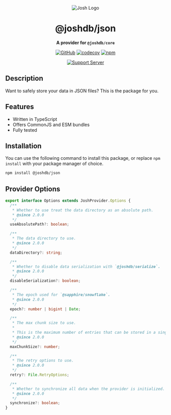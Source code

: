 <div align="center">

![Josh Logo](https://evie.codes/josh-light.png)

# @joshdb/json

**A provider for `@joshdb/core`**

[![GitHub](https://img.shields.io/github/license/josh-development/providers)](https://github.com/josh-development/providers/blob/main/LICENSE.md)
[![codecov](https://codecov.io/gh/josh-development/providers/branch/main/graph/badge.svg?token=JnJcjxqT3k)](https://codecov.io/gh/josh-development/providers)
[![npm](https://img.shields.io/npm/v/@joshdb/json?color=crimson&logo=npm&style=flat-square)](https://www.npmjs.com/package/@joshdb/json)

[![Support Server](https://discord.com/api/guilds/298508738623438848/embed.png?style=banner2)](https://discord.gg/N7ZKH3P)

</div>

## Description

Want to safely store your data in JSON files? This is the package for you.

## Features

- Written in TypeScript
- Offers CommonJS and ESM bundles
- Fully tested

## Installation

You can use the following command to install this package, or replace `npm install` with your package manager of choice.

```sh
npm install @joshdb/json
```

## Provider Options

```typescript
export interface Options extends JoshProvider.Options {
  /**
   * Whether to use treat the data directory as an absolute path.
   * @since 2.0.0
   */
  useAbsolutePath?: boolean;

  /**
   * The data directory to use.
   * @since 2.0.0
   */
  dataDirectory?: string;

  /**
   * Whether to disable data serialization with `@joshdb/serialize`.
   * @since 2.0.0
   */
  disableSerialization?: boolean;

  /**
   * The epoch used for `@sapphire/snowflake`.
   * @since 2.0.0
   */
  epoch?: number | bigint | Date;

  /**
   * The max chunk size to use.
   *
   * This is the maximum number of entries that can be stored in a single chunk file.
   * @since 2.0.0
   */
  maxChunkSize?: number;

  /**
   * The retry options to use.
   * @since 2.0.0
   */
  retry?: File.RetryOptions;

  /**
   * Whether to synchronize all data when the provider is initialized.
   * @since 2.0.0
   */
  synchronize?: boolean;
}
```
